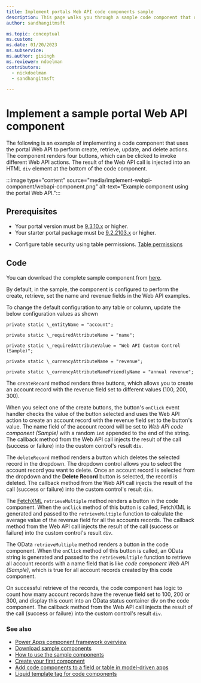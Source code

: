 ```yaml
---
title: Implement portals Web API code components sample
description: This page walks you through a sample code component that uses the portal Web API.
author: sandhangitmsft

ms.topic: conceptual
ms.custom: 
ms.date: 01/20/2023
ms.subservice: 
ms.author: gisingh
ms.reviewer: ndoelman
contributors:
  - nickdoelman
  - sandhangitmsft
 
---
```


# Implement a sample portal Web API component

The following is an example of implementing a code component that uses the portal Web API to perform create, retrieve, update, and delete actions. The component renders four buttons, which can be clicked to invoke different Web API actions. The result of the Web API call is injected into an HTML `div` element at the bottom of the code component.

:::image type="content" source="media/implement-webpi-component/webapi-component.png" alt-text="Example component using the portal Web API.":::

## Prerequisites

- Your portal version must be [9.3.10.x](/power-platform/released-versions/portals/portalupdate9310x) or higher.
- Your starter portal package must be [9.2.2103.x](/power-apps/maker/portals/versions/package-version-9.2.2103) or higher.
<!-- update link ND
- You need to enable the site setting to enable the portals Web API for your portal. [Site settings for the Web API](web-api-overview.md#site-settings-for-the-web-api)
--> 
- Configure table security using table permissions. [Table permissions](../security/assign-table-permissions.md)

## Code

You can download the complete sample component from [here](https://github.com/microsoft/PowerApps-Samples/tree/master/portals/PortalWebAPIControl).

By default, in the sample, the component is configured to perform the create, retrieve, set the name and revenue fields in the Web API examples.

To change the default configuration to any table or column, update the below configuration values as shown

`private static \_entityName = "account";`

`private static \_requiredAttributeName = "name";`

`private static \_requiredAttributeValue = "Web API Custom Control (Sample)";`

`private static \_currencyAttributeName = "revenue";`

`private static \_currencyAttributeNameFriendlyName = "annual revenue";`

The `createRecord` method renders three buttons, which allows you to create an account record with the revenue field set to different values (100, 200, 300).

When you select one of the create buttons, the button's `onClick` event handler checks the value of the button selected and uses the Web API action to create an account record with the revenue field set to the button's value. The name field of the account record will be set to *Web API code component (Sample)* with a random `int` appended to the end of the string. The callback method from the Web API call injects the result of the call (success or failure) into the custom control's result `div`.

The `deleteRecord` method renders a button which deletes the selected record in the dropdown. The dropdown control allows you to select the account record you want to delete. Once an account record is selected from the dropdown and the **Delete Record** button is selected, the record is deleted. The callback method from the Web API call injects the result of the call (success or failure) into the custom control's result `div`.

The [FetchXML](/powerapps/developer/data-platform/use-fetchxml-construct-query) `retrieveMultiple` method renders a button in the code component. When the `onClick` method of this button is called, FetchXML is generated and passed to the `retrieveMultiple` function to calculate the average value of the revenue field for all the accounts records. The callback method from the Web API call injects the result of the call (success or failure) into the custom control's result `div`.

The OData `retrieveMultiple` method renders a button in the code component. When the `onClick` method of this button is called, an OData string is generated and passed to the `retrieveMultiple` function to retrieve all account records with a name field that is like *code component Web API (Sample)*, which is true for all account records created by this code component.

On successful retrieve of the records, the code component has logic to count how many account records have the revenue field set to 100, 200 or 300, and display this count into an OData status container div on the code component. The callback method from the Web API call injects the result of the call (success or failure) into the custom control's result `div`. 

### See also

- [Power Apps component framework overview](/powerapps/developer/component-framework/overview) 
- [Download sample components](https://github.com/microsoft/PowerApps-Samples/tree/master/component-framework) 
- [How to use the sample components](/powerapps/developer/component-framework/use-sample-components)
- [Create your first component](/powerapps/developer/component-framework/implementing-controls-using-typescript)
- [Add code components to a field or table in model-driven apps](/powerpps/developer/component-framework/add-custom-controls-to-a-field-or-entity.md)
- [Liquid template tag for code components](liquid/component-framework-liquid.md)
<!--
- [Portals Web API](web-api-overview.md)
-->

